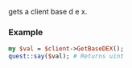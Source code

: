 gets a client base d e x.
### Example

```perl
my $val = $client->GetBaseDEX();
quest::say($val); # Returns uint
```